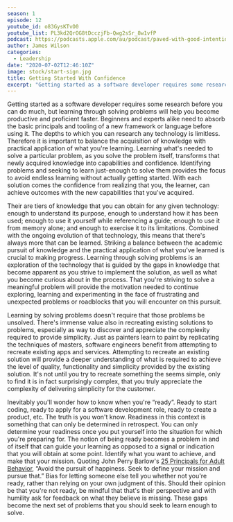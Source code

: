 ```yaml
---
season: 1
episode: 12
youtube_id: o83GysKTvO0
youtube_list: PL3kd2QrOG8tDcczjFb-Qwg2sSr_8w1vfP
podcast: https://podcasts.apple.com/au/podcast/paved-with-good-intentions/id1514319757?i=1000578819328
author: James Wilson
categories:
  - Leadership
date: "2020-07-02T12:46:10Z"
image: stock/start-sign.jpg
title: Getting Started With Confidence
excerpt: "Getting started as a software developer requires some research before you can do much, but learning through solving problems will help you become productive and proficient faster..."
---
```


Getting started as a software developer requires some research before you can do much, but learning through solving problems will help you become productive and proficient faster. Beginners and experts alike need to absorb the basic principals and tooling of a new framework or language before using it. The depths to which you can research any technology is limitless. Therefore it is important to balance the acquisition of knowledge with practical application of what you're learning. Learning what's needed to solve a particular problem, as you solve the problem itself, transforms that newly acquired knowledge into capabilities and confidence. Identifying problems and seeking to learn just-enough to solve them provides the focus to avoid endless learning without actually getting started. With each solution comes the confidence from realizing that you, the learner, can achieve outcomes with the new capabilities that you've acquired.

Their are tiers of knowledge that you can obtain for any given technology: enough to understand its purpose, enough to understand how it has been used; enough to use it yourself while referencing a guide; enough to use it from memory alone; and enough to exercise it to its limitations. Combined with the ongoing evolution of that technology, this means that there's always more that can be learned. Striking a balance between the academic pursuit of knowledge and the practical application of what you've learned is crucial to making progress. Learning through solving problems is an exploration of the technology that is guided by the gaps in knowledge that become apparent as you strive to implement the solution, as well as what you become curious about in the process. That you're striving to solve a meaningful problem will provide the motivation needed to continue exploring, learning and experimenting in the face of frustrating and unexpected problems or roadblocks that you will encounter on this pursuit.

Learning by solving problems doesn't require that those problems be unsolved. There's immense value also in recreating existing solutions to problems, especially as way to discover and appreciate the complexity required to provide simplicity. Just as painters learn to paint by replicating the techniques of masters, software engineers benefit from attempting to recreate existing apps and services. Attempting to recreate an existing solution will provide a deeper understanding of what is required to achieve the level of quality, functionality and simplicity provided by the existing solution. It's not until you try to recreate something the seems simple, only to find it is in fact surprisingly complex, that you truly appreciate the complexity of delivering simplicity for the customer.

Inevitably you'll wonder how to know when you're “ready”. Ready to start coding, ready to apply for a software development role, ready to create a product, etc. The truth is you won't know. Readiness in this context is something that can only be determined in retrospect. You can only determine your readiness once you put yourself into the situation for which you're preparing for. The notion of being ready becomes a problem in and of itself that can guide your learning as opposed to a signal or indication that you will obtain at some point. Identify what you want to achieve, and make that your mission. Quoting John Perry Barlow's [25 Principals for Adult Behavior](https://kottke.org/18/02/a-list-of-25-principles-of-adult-behavior-by-john-perry-barlow), “Avoid the pursuit of happiness. Seek to define your mission and pursue that.” Bias for letting someone else tell you whether not you're ready, rather than relying on your own judgment of this. Should their opinion be that you're not ready, be mindful that that's their perspective and with humility ask for feedback on what they believe is missing. These gaps become the next set of problems that you should seek to learn enough to solve.
